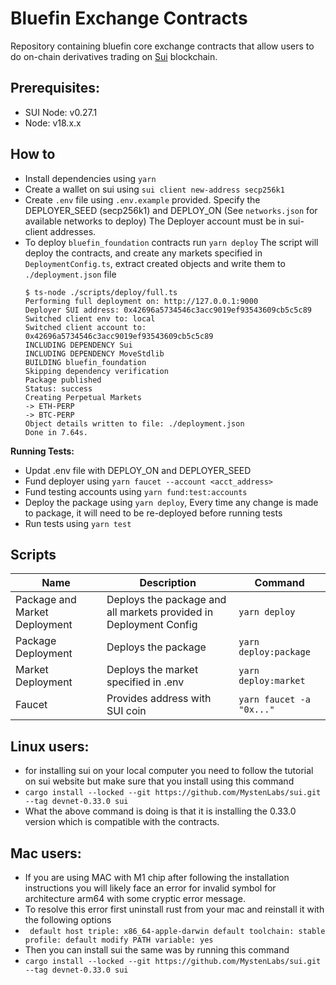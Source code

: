 # Bluefin Exchange Contracts

Repository containing bluefin core exchange contracts that allow users to do on-chain
derivatives trading on [Sui](https://sui.io/) blockchain.

## Prerequisites:

-   SUI Node: v0.27.1
-   Node: v18.x.x

## How to

-   Install dependencies using `yarn`
-   Create a wallet on sui using `sui client new-address secp256k1`
-   Create `.env` file using `.env.example` provided. Specify the DEPLOYER_SEED
    (secp256k1) and DEPLOY_ON (See `networks.json` for available networks to deploy) The
    Deployer account must be in sui-client addresses.
-   To deploy `bluefin_foundation` contracts run `yarn deploy` The script will deploy the
    contracts, and create any markets specified in `DeploymentConfig.ts`, extract created
    objects and write them to `./deployment.json` file
    ```
    $ ts-node ./scripts/deploy/full.ts
    Performing full deployment on: http://127.0.0.1:9000
    Deployer SUI address: 0x42696a5734546c3acc9019ef93543609cb5c5c89
    Switched client env to: local
    Switched client account to: 0x42696a5734546c3acc9019ef93543609cb5c5c89
    INCLUDING DEPENDENCY Sui
    INCLUDING DEPENDENCY MoveStdlib
    BUILDING bluefin_foundation
    Skipping dependency verification
    Package published
    Status: success
    Creating Perpetual Markets
    -> ETH-PERP
    -> BTC-PERP
    Object details written to file: ./deployment.json
    Done in 7.64s.
    ```

**Running Tests:**

-   Updat .env file with DEPLOY_ON and DEPLOYER_SEED
-   Fund deployer using `yarn faucet --account <acct_address>`
-   Fund testing accounts using `yarn fund:test:accounts`
-   Deploy the package using `yarn deploy`, Every time any change is made to package, it
    will need to be re-deployed before running tests
-   Run tests using `yarn test`

## Scripts

| Name                          | Description                                                       | Command                  |
| ----------------------------- | ----------------------------------------------------------------- | ------------------------ |
| Package and Market Deployment | Deploys the package and all markets provided in Deployment Config | `yarn deploy`            |
| Package Deployment            | Deploys the package                                               | `yarn deploy:package`    |
| Market Deployment             | Deploys the market specified in .env                              | `yarn deploy:market`     |
| Faucet                        | Provides address with SUI coin                                    | `yarn faucet -a "0x..."` |

## Linux users:

-   for installing sui on your local computer you need to follow the tutorial on sui
    website but make sure that you install using this command
-   `cargo install --locked --git https://github.com/MystenLabs/sui.git --tag devnet-0.33.0 sui`
-   What the above command is doing is that it is installing the 0.33.0 version which is
    compatible with the contracts.

## Mac users:

-   If you are using MAC with M1 chip after following the installation instructions you
    will likely face an error for invalid symbol for architecture arm64 with some cryptic
    error message.
-   To resolve this error first uninstall rust from your mac and reinstall it with the
    following options
-   ` default host triple: x86_64-apple-darwin default toolchain: stable profile: default modify PATH variable: yes`
-   Then you can install sui the same was by running this command
-   `cargo install --locked --git https://github.com/MystenLabs/sui.git --tag devnet-0.33.0 sui`
